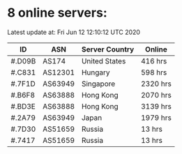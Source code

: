 # 8 online servers:

Latest update at: Fri Jun 12 12:10:12 UTC 2020

| ID | ASN | Server Country | Online |
| -- | --- | -------------- | ------ |
| #.D09B | AS174 | United States | 416 hrs |
| #.C831 | AS12301 | Hungary | 598 hrs |
| #.7F1D | AS63949 | Singapore | 2320 hrs |
| #.B6F8 | AS63888 | Hong Kong | 2070 hrs |
| #.BD3E | AS63888 | Hong Kong | 3139 hrs |
| #.2A79 | AS63949 | Japan | 1979 hrs |
| #.7D30 | AS51659 | Russia | 13 hrs |
| #.7417 | AS51659 | Russia | 13 hrs |

